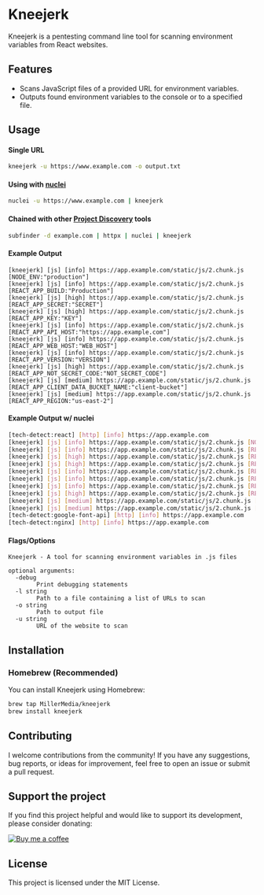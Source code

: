 # Kneejerk

Kneejerk is a pentesting command line tool for scanning environment variables from React websites.

## Features
* Scans JavaScript files of a provided URL for environment variables.
* Outputs found environment variables to the console or to a specified file.

## Usage

#### Single URL
```bash
kneejerk -u https://www.example.com -o output.txt
```

#### Using with [nuclei](https://github.com/projectdiscovery/nuclei)
```bash
nuclei -u https://www.example.com | kneejerk
```

#### Chained with other [Project Discovery](https://github.com/projectdiscovery) tools
```bash
subfinder -d example.com | httpx | nuclei | kneejerk
```

#### Example Output
```angular2html
[kneejerk] [js] [info] https://app.example.com/static/js/2.chunk.js [NODE_ENV:"production"]
[kneejerk] [js] [info] https://app.example.com/static/js/2.chunk.js [REACT_APP_BUILD:"Production"]
[kneejerk] [js] [high] https://app.example.com/static/js/2.chunk.js [REACT_APP_SECRET:"SECRET"]
[kneejerk] [js] [high] https://app.example.com/static/js/2.chunk.js [REACT_APP_KEY:"KEY"]
[kneejerk] [js] [info] https://app.example.com/static/js/2.chunk.js [REACT_APP_API_HOST:"https://app.example.com"]
[kneejerk] [js] [info] https://app.example.com/static/js/2.chunk.js [REACT_APP_WEB_HOST:"WEB_HOST"]
[kneejerk] [js] [info] https://app.example.com/static/js/2.chunk.js [REACT_APP_VERSION:"VERSION"]
[kneejerk] [js] [high] https://app.example.com/static/js/2.chunk.js [REACT_APP_NOT_SECRET_CODE:"NOT_SECRET_CODE"]
[kneejerk] [js] [medium] https://app.example.com/static/js/2.chunk.js [REACT_APP_CLIENT_DATA_BUCKET_NAME:"client-bucket"]
[kneejerk] [js] [medium] https://app.example.com/static/js/2.chunk.js [REACT_APP_REGION:"us-east-2"]
```

#### Example Output w/ nuclei

```bash
[tech-detect:react] [http] [info] https://app.example.com
[kneejerk] [js] [info] https://app.example.com/static/js/2.chunk.js [NODE_ENV:"production"]
[kneejerk] [js] [info] https://app.example.com/static/js/2.chunk.js [REACT_APP_BUILD:"Production"]
[kneejerk] [js] [high] https://app.example.com/static/js/2.chunk.js [REACT_APP_SECRET:"SECRET"]
[kneejerk] [js] [high] https://app.example.com/static/js/2.chunk.js [REACT_APP_KEY:"KEY"]
[kneejerk] [js] [info] https://app.example.com/static/js/2.chunk.js [REACT_APP_API_HOST:"https://app.example.com"]
[kneejerk] [js] [info] https://app.example.com/static/js/2.chunk.js [REACT_APP_WEB_HOST:"WEB_HOST"]
[kneejerk] [js] [info] https://app.example.com/static/js/2.chunk.js [REACT_APP_VERSION:"VERSION"]
[kneejerk] [js] [high] https://app.example.com/static/js/2.chunk.js [REACT_APP_NOT_SECRET_CODE:"NOT_SECRET_CODE"]
[kneejerk] [js] [medium] https://app.example.com/static/js/2.chunk.js [REACT_APP_CLIENT_DATA_BUCKET_NAME:"client-bucket"]
[kneejerk] [js] [medium] https://app.example.com/static/js/2.chunk.js [REACT_APP_REGION:"us-east-2"]
[tech-detect:google-font-api] [http] [info] https://app.example.com
[tech-detect:nginx] [http] [info] https://app.example.com
```

#### Flags/Options
```angular2html
Kneejerk - A tool for scanning environment variables in .js files

optional arguments:
  -debug
        Print debugging statements
  -l string
        Path to a file containing a list of URLs to scan
  -o string
        Path to output file
  -u string
        URL of the website to scan
```

## Installation

### Homebrew (Recommended)

You can install Kneejerk using Homebrew:

```bash
brew tap MillerMedia/kneejerk
brew install kneejerk
```

## Contributing

I welcome contributions from the community! If you have any suggestions, bug reports, or ideas for improvement, feel free to open an issue or submit a pull request.

## Support the project

If you find this project helpful and would like to support its development, please consider donating:  
  
[![Buy me a coffee](https://www.buymeacoffee.com/assets/img/custom_images/orange_img.png)](https://www.buymeacoffee.com/yOd1JU9MQe)

## License

This project is licensed under the MIT License.
